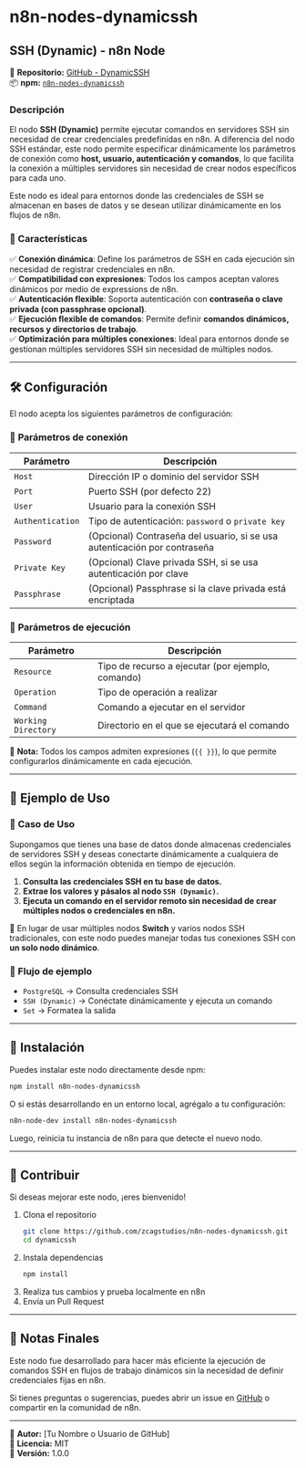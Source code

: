 # n8n-nodes-dynamicssh  

## SSH (Dynamic) - n8n Node  

🔗 **Repositorio:** [GitHub - DynamicSSH](https://github.com/zcagstudios/n8n-nodes-dynamicssh)  
📦 **npm:** [`n8n-nodes-dynamicssh`](https://www.npmjs.com/package/n8n-nodes-dynamicssh)  

### Descripción  

El nodo **SSH (Dynamic)** permite ejecutar comandos en servidores SSH sin necesidad de crear credenciales predefinidas en n8n. A diferencia del nodo SSH estándar, este nodo permite especificar dinámicamente los parámetros de conexión como **host, usuario, autenticación y comandos**, lo que facilita la conexión a múltiples servidores sin necesidad de crear nodos específicos para cada uno.  

Este nodo es ideal para entornos donde las credenciales de SSH se almacenan en bases de datos y se desean utilizar dinámicamente en los flujos de n8n.

### 🚀 Características  

✅ **Conexión dinámica**: Define los parámetros de SSH en cada ejecución sin necesidad de registrar credenciales en n8n.  
✅ **Compatibilidad con expresiones**: Todos los campos aceptan valores dinámicos por medio de expressions de n8n.  
✅ **Autenticación flexible**: Soporta autenticación con **contraseña o clave privada (con passphrase opcional)**.  
✅ **Ejecución flexible de comandos**: Permite definir **comandos dinámicos, recursos y directorios de trabajo**.  
✅ **Optimización para múltiples conexiones**: Ideal para entornos donde se gestionan múltiples servidores SSH sin necesidad de múltiples nodos.  

---

## 🛠️ Configuración  

El nodo acepta los siguientes parámetros de configuración:  

### 🔹 **Parámetros de conexión**  

| Parámetro        | Descripción |
|-----------------|-------------|
| `Host`         | Dirección IP o dominio del servidor SSH |
| `Port`         | Puerto SSH (por defecto 22) |
| `User`         | Usuario para la conexión SSH |
| `Authentication` | Tipo de autenticación: `password` o `private key` |
| `Password`     | (Opcional) Contraseña del usuario, si se usa autenticación por contraseña |
| `Private Key`  | (Opcional) Clave privada SSH, si se usa autenticación por clave |
| `Passphrase`   | (Opcional) Passphrase si la clave privada está encriptada |

### 🔹 **Parámetros de ejecución**  

| Parámetro       | Descripción |
|-----------------|-------------|
| `Resource`     | Tipo de recurso a ejecutar (por ejemplo, comando) |
| `Operation`    | Tipo de operación a realizar |
| `Command`      | Comando a ejecutar en el servidor |
| `Working Directory` | Directorio en el que se ejecutará el comando |

📌 **Nota:** Todos los campos admiten expresiones (`{{ }}`), lo que permite configurarlos dinámicamente en cada ejecución.  

---

## 📖 Ejemplo de Uso  

### 🔹 Caso de Uso  

Supongamos que tienes una base de datos donde almacenas credenciales de servidores SSH y deseas conectarte dinámicamente a cualquiera de ellos según la información obtenida en tiempo de ejecución.  

1. **Consulta las credenciales SSH en tu base de datos.**  
2. **Extrae los valores y pásalos al nodo `SSH (Dynamic)`.**  
3. **Ejecuta un comando en el servidor remoto sin necesidad de crear múltiples nodos o credenciales en n8n.**  

📌 En lugar de usar múltiples nodos **Switch** y varios nodos SSH tradicionales, con este nodo puedes manejar todas tus conexiones SSH con **un solo nodo dinámico**.  

### 🔹 Flujo de ejemplo  

- `PostgreSQL` → Consulta credenciales SSH  
- `SSH (Dynamic)` → Conéctate dinámicamente y ejecuta un comando  
- `Set` → Formatea la salida  

---

## 🔧 Instalación  

Puedes instalar este nodo directamente desde npm:  

```sh
npm install n8n-nodes-dynamicssh
```

O si estás desarrollando en un entorno local, agrégalo a tu configuración:  

```sh
n8n-node-dev install n8n-nodes-dynamicssh
```

Luego, reinicia tu instancia de n8n para que detecte el nuevo nodo.

---

## 🚀 Contribuir  

Si deseas mejorar este nodo, ¡eres bienvenido!  

1. Clona el repositorio  
   ```sh
   git clone https://github.com/zcagstudios/n8n-nodes-dynamicssh.git
   cd dynamicssh
   ```
2. Instala dependencias  
   ```sh
   npm install
   ```
3. Realiza tus cambios y prueba localmente en n8n  
4. Envía un Pull Request  

---

## 📌 Notas Finales  

Este nodo fue desarrollado para hacer más eficiente la ejecución de comandos SSH en flujos de trabajo dinámicos sin la necesidad de definir credenciales fijas en n8n.  

Si tienes preguntas o sugerencias, puedes abrir un issue en [GitHub](https://github.com/zcagstudios/n8n-nodes-dynamicssh) o compartir en la comunidad de n8n.  

---

🔹 **Autor:** [Tu Nombre o Usuario de GitHub]  
🔹 **Licencia:** MIT  
🔹 **Versión:** 1.0.0  
